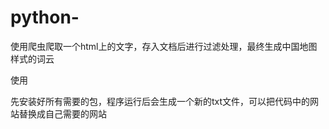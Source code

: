 # python-
使用爬虫爬取一个html上的文字，存入文档后进行过滤处理，最终生成中国地图样式的词云

使用

先安装好所有需要的包，程序运行后会生成一个新的txt文件，可以把代码中的网站替换成自己需要的网站

